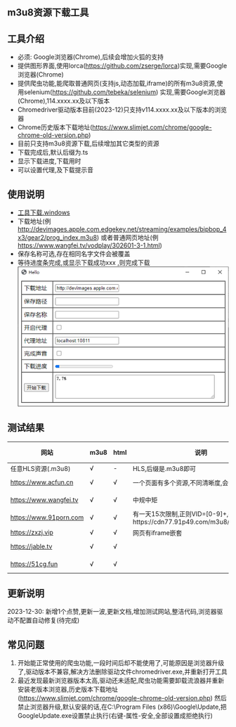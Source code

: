 ## m3u8资源下载工具

## 工具介绍

* 必须: Google浏览器(Chrome),后续会增加火狐的支持
* 提供图形界面,使用lorca(https://github.com/zserge/lorca)实现,需要Google浏览器(Chrome)
* 提供爬虫功能,能爬取普通网页(支持js,动态加载,iframe)的所有m3u8资源,使用selenium(https://github.com/tebeka/selenium)
  实现,需要Google浏览器(Chrome),114.xxxx.xx及以下版本
* Chromedriver驱动版本目前(2023-12)只支持v114.xxxx.xx及以下版本的浏览器
* Chrome历史版本下载地址(https://www.slimjet.com/chrome/google-chrome-old-version.php)
* 目前只支持m3u8资源下载,后续增加其它类型的资源
* 下载完成后,默认后缀为.ts
* 显示下载进度,下载用时
* 可以设置代理,及下载提示音

## 使用说明

* [工具下载.windows](https://github.com/injoyai/downloader/releases/latest/download/downloader.exe)
* 下载地址(例 http://devimages.apple.com.edgekey.net/streaming/examples/bipbop_4x3/gear2/prog_index.m3u8)
  或者普通网页地址(例 https://www.wangfei.tv/vodplay/302601-3-1.html)
* 保存名称可选,存在相同名字文件会被覆盖
* 等待进度条完成,或显示下载成功xxx ,则完成下载
  ![](doc/downloader.png)

## 测试结果

| 网站                     | m3u8 | html | 说明                                                              | 测试地址                                                                                       | 测试时间       |
  |------------------------|------|------|-----------------------------------------------------------------|--------------------------------------------------------------------------------------------|------------|
| 任意HLS资源(.m3u8)         | √    | -    | HLS,后缀是.m3u8即可                                                  | http://devimages.apple.com.edgekey.net/streaming/examples/bipbop_4x3/gear2/prog_index.m3u8 | -          |
| https://www.acfun.cn   | √    | √    | 一个页面有多个资源,不同清晰度,会全部下载                                           |      https://www.acfun.cn/v/ac43408539                                                                                      | 2024-01-05          |
| https://www.wangfei.tv | √    | √    | 中规中矩                                                            | https://www.naifei.art/vodplay/391559-1-1.html                                             | 2024-01-05 |
| https://www.91porn.com | √    | √    | 有一天15次限制,正则VID=[0-9]+,得到https://cdn77.91p49.com/m3u8/%s/%s.m3u8 |                                                                                            | -          |
| https://zxzj.vip       | √    | √    | 网页有iframe嵌套                                                     |                                                                                            | -          |
| https://jable.tv       | √    | √    |                                                                 |                                                                                            | 2023-12-28 |
| https://51cg.fun       | √    | √    |                                                                 |                                                                                            | 2023-12-29 |

## 更新说明

2023-12-30: 新增1个点赞,更新一波,更新文档,增加测试网站,整洁代码,浏览器驱动不配置自动修复(待完成)

## 常见问题

1. 开始能正常使用的爬虫功能,一段时间后却不能使用了,可能原因是浏览器升级了,驱动版本不兼容,解决方法删除驱动文件chromedriver.exe,并重新打开工具
2. 最近发现最新浏览器版本太高,驱动还未适配,爬虫功能需要卸载流浪器并重新安装老版本浏览器,历史版本下载地址(https://www.slimjet.com/chrome/google-chrome-old-version.php)
   然后禁止浏览器升级,默认安装的话,在C:\Program Files (x86)\Google\Update\,把GoogleUpdate.exe设置禁止执行(右键-属性-安全,全部设置成拒绝执行)